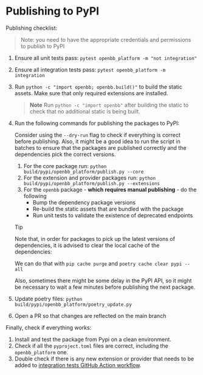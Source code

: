 # Publishing to PyPI

Publishing checklist:

> Note: you need to have the appropriate credentials and permissions to publish to PyPI

1. Ensure all unit tests pass: `pytest openbb_platform -m "not integration"`
2. Ensure all integration tests pass: `pytest openbb_platform -m integration`
3. Run `python -c "import openbb; openbb.build()"` to build the static assets. Make sure that only required extensions are installed.

    > **Note** Run `python -c "import openbb"` after building the static to check that no additional static is being built.

4. Run the following commands for publishing the packages to PyPI:

    Consider using the `--dry-run` flag to check if everything is correct before publishing.
    Also, it might be a good idea to run the script in batches to ensure that the packages are published correctly and the dependencies pick the correct versions.

    1. For the core package run: `python build/pypi/openbb_platform/publish.py --core`
    2. For the extension and provider packages run: `python build/pypi/openbb_platform/publish.py --extensions`
    3. For the `openbb` package - **which requires manual publishing** - do the following
         - Bump the dependency package versions
         - Re-build the static assets that are bundled with the package
         - Run unit tests to validate the existence of deprecated endpoints

    > [!TIP]
    > Note that, in order for packages to pick up the latest versions of dependencies, it is advised to clear the local cache of the dependencies:
    >
    > We can do that with `pip cache purge` and `poetry cache clear pypi --all`
    >
    > Also, sometimes there might be some delay in the PyPI API, so it might be necessary to wait a few minutes before publishing the next package.

5. Update poetry files: `python build/pypi/openbb_platform/poetry_update.py`
6. Open a PR so that changes are reflected on the main branch

Finally, check if everything works:

1. Install and test the package from Pypi on a clean environment.
2. Check if all the `pyproject.toml` files are correct, including the `openbb_platform` one.
3. Double check if there is any new extension or provider that needs to be added to [integration tests GitHub Action workflow](/.github/workflows/platform-api-integration-test.yml).
